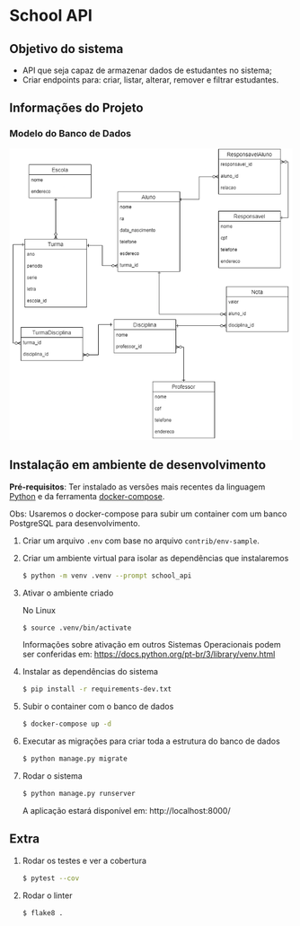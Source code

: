# School API

## Objetivo do sistema
* API que seja capaz de armazenar dados de estudantes no sistema;
* Criar endpoints para: criar, listar, alterar, remover e filtrar estudantes.


## Informações do Projeto

### Modelo do Banco de Dados

![image modelo_banco_dados](./docs/diagrama_banco_dados.png)


## Instalação em ambiente de desenvolvimento

**Pré-requisitos**: Ter instalado as versões mais recentes da linguagem [Python](https://www.python.org/downloads/) e da ferramenta [docker-compose](https://docs.docker.com/compose/install/).

Obs: Usaremos o docker-compose para subir um container com um banco PostgreSQL para desenvolvimento.

1. Criar um arquivo `.env` com base no arquivo `contrib/env-sample`.

2. Criar um ambiente virtual para isolar as dependências que instalaremos

    ```bash
    $ python -m venv .venv --prompt school_api
    ```

3. Ativar o ambiente criado

    No Linux
    ```bash
    $ source .venv/bin/activate
    ```

    Informações sobre ativação em outros Sistemas Operacionais podem ser conferidas em: https://docs.python.org/pt-br/3/library/venv.html


4. Instalar as dependências do sistema

    ```bash
    $ pip install -r requirements-dev.txt
    ```

5. Subir o container com o banco de dados

    ```bash
    $ docker-compose up -d
    ```

6. Executar as migrações para criar toda a estrutura do banco de dados

    ```bash
    $ python manage.py migrate
    ```

7. Rodar o sistema

    ```bash
    $ python manage.py runserver
    ```
    A aplicação estará disponível em: http://localhost:8000/

## Extra

1. Rodar os testes e ver a cobertura
    ```bash
    $ pytest --cov
    ```

2. Rodar o linter
    ```bash
    $ flake8 .
    ```
